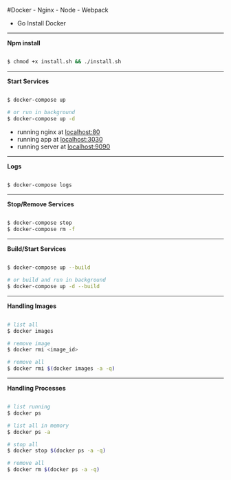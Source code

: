 #Docker - Nginx - Node - Webpack

 - Go Install Docker
 
-----------------

__Npm install__

```bash

$ chmod +x install.sh && ./install.sh

```
---

__Start Services__

```bash

$ docker-compose up

# or run in background
$ docker-compose up -d

```

 - running nginx at [localhost:80](http://localhost)
 - running app at [localhost:3030](http://localhost:3030)
 - running server at [localhost:9090](http://localhost:9090)

-----------------

__Logs__

```bash

$ docker-compose logs

```

-----------------

__Stop/Remove Services__

```bash

$ docker-compose stop
$ docker-compose rm -f

```

-----------------

__Build/Start Services__

```bash

$ docker-compose up --build

# or build and run in background
$ docker-compose up -d --build

```

-----------------

__Handling Images__

```bash

# list all
$ docker images

# remove image
$ docker rmi <image_id>

# remove all
$ docker rmi $(docker images -a -q)

```

-----------------

__Handling Processes__

```bash

# list running
$ docker ps

# list all in memory
$ docker ps -a

# stop all
$ docker stop $(docker ps -a -q)

# remove all
$ docker rm $(docker ps -a -q)

```

